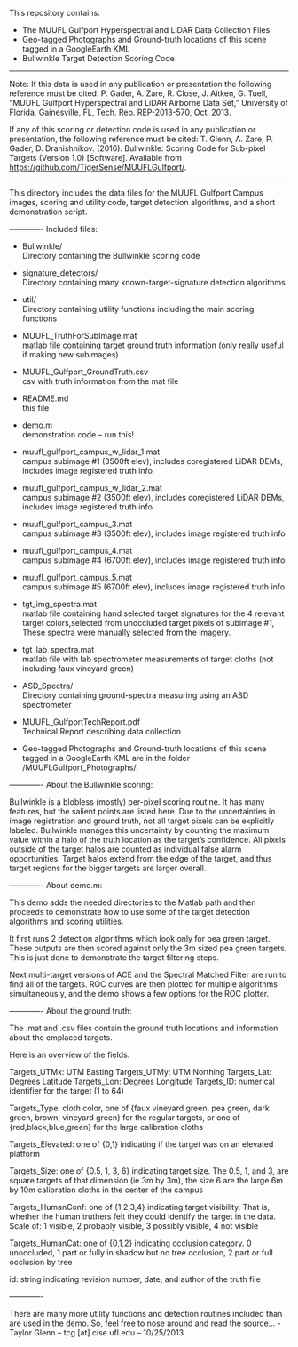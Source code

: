 This repository contains: 
* The MUUFL Gulfport Hyperspectral and LiDAR Data Collection Files  
* Geo-tagged Photographs and Ground-truth locations of this scene tagged in a GoogleEarth KML
* Bullwinkle Target Detection Scoring Code

****
Note:  If this data is used in any publication or presentation the following reference must be cited:
P. Gader, A. Zare, R. Close, J. Aitken, G. Tuell, “MUUFL Gulfport Hyperspectral and LiDAR Airborne Data Set,”  University of Florida, Gainesville, FL, Tech. Rep. REP-2013-570, Oct. 2013.

If any of this scoring or detection code is used in any publication or presentation, the following reference must be cited:
T. Glenn, A. Zare, P. Gader, D. Dranishnikov. (2016). Bullwinkle: Scoring Code for Sub-pixel Targets (Version 1.0) [Software]. Available from https://github.com/TigerSense/MUUFLGulfport/.
****

This directory includes the data files for the MUUFL Gulfport Campus images,
scoring and utility code, target detection algorithms, and a short demonstration script.

————-
Included files:

* Bullwinkle/                                          
  Directory containing the Bullwinkle scoring code

* signature_detectors/                                 
  Directory containing many known-target-signature detection algorithms

* util/                                               
  Directory containing utility functions including the main scoring functions

* MUUFL_TruthForSubImage.mat                          
  matlab file containing target ground truth information (only really useful if making new subimages)

* MUUFL_Gulfport_GroundTruth.csv                      
  csv with truth information from the mat file

* README.md                                           
  this file

* demo.m                                              
  demonstration code – run this!

* muufl_gulfport_campus_w_lidar_1.mat                 
  campus subimage #1 (3500ft elev), includes coregistered LiDAR DEMs, includes image registered truth info

* muufl_gulfport_campus_w_lidar_2.mat                 
  campus subimage #2 (3500ft elev), includes coregistered LiDAR DEMs, includes image registered truth info

* muufl_gulfport_campus_3.mat                         
  campus subimage #3 (3500ft elev), includes image registered truth info

* muufl_gulfport_campus_4.mat                         
  campus subimage #4 (6700ft elev), includes image registered truth info

* muufl_gulfport_campus_5.mat                         
 campus subimage #5 (6700ft elev), includes image registered truth info

* tgt_img_spectra.mat                                 
 matlab file containing hand selected target signatures for the 4 relevant target colors,selected from unoccluded target pixels of subimage #1, These spectra were manually selected from the imagery.

* tgt_lab_spectra.mat                                 
 matlab file with lab spectrometer measurements of target cloths (not including faux vineyard green)

* ASD_Spectra/                                        
 Directory containing ground-spectra measuring using an ASD spectrometer
* MUUFL_GulfportTechReport.pdf                        
 Technical Report describing data collection

* Geo-tagged Photographs and Ground-truth locations of this scene tagged in a GoogleEarth KML are in the folder /MUUFLGulfport_Photographs/. 

————-
About the Bullwinkle scoring:

Bullwinkle is a blobless (mostly) per-pixel scoring routine. It has many features, but the salient points are listed here.
Due to the uncertainties in image registration and ground truth, not all target pixels can be explicitly labeled.
Bullwinkle manages this uncertainty by counting the maximum value within a halo of the truth location as the target’s confidence.
All pixels outside of the target halos are counted as individual false alarm opportunities.
Target halos extend from the edge of the target, and thus target regions for the bigger targets are larger overall.

————-
About demo.m:

This demo adds the needed directories to the Matlab path and then proceeds to demonstrate how to use some of the target detection algorithms and scoring utilities.

It first runs 2 detection algorithms which look only for pea green target. These outputs are then scored against only the 3m sized pea green targets. This is just done to demonstrate the target filtering steps.

Next multi-target versions of ACE and the Spectral Matched Filter are run to find all of the targets. ROC curves are then plotted for multiple algorithms simultaneously, and the demo shows a few options for the ROC plotter.

————-
About the ground truth:

The .mat and .csv files contain the ground truth locations and information about the emplaced targets.

Here is an overview of the fields:

Targets_UTMx:  UTM Easting
Targets_UTMy:  UTM Northing
Targets_Lat:   Degrees Latitude
Targets_Lon:   Degrees Longitude
Targets_ID:    numerical identifier for the target (1 to 64)

Targets_Type:  cloth color, one of {faux vineyard green, pea green, dark green, brown, vineyard green} for the regular targets, or one of {red,black,blue,green} for the large calibration cloths

Targets_Elevated:  one of {0,1} indicating if the target was on an elevated platform

Targets_Size:  one of {0.5, 1, 3, 6} indicating target size. The 0.5, 1, and 3, are square targets of that dimension (ie 3m by 3m), the size 6 are the large 6m by 10m calibration cloths in the center of the campus

Targets_HumanConf: one of {1,2,3,4} indicating target visibility. That is, whether the human truthers felt they could identify the target in the data. Scale of: 1 visible, 2 probably visible, 3 possibly visible, 4 not visible

Targets_HumanCat: one of {0,1,2} indicating occlusion category. 0 unoccluded, 1 part or fully in shadow but no tree occlusion, 2 part or full occlusion by tree

id: string indicating revision number, date, and author of the truth file

————-

There are many more utility functions and detection routines included than are used in the demo. So, feel free to nose around and read the source…
-Taylor Glenn – tcg [at] cise.ufl.edu – 10/25/2013

